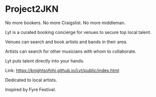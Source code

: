 # Project2JKN

No more bookers. No more Craigslist. No more middleman. 

Lyt is a curated booking concierge for venues to secure top local talent.

Venues can search and book artists and bands in their area.

Artists can search for other musicians with whom to collaborate.

Lyt puts talent directly into your hands.

Link: https://knightsofnhi.github.io/Lyt/public/index.html

Dedicated to local artists.

Inspired by Fyre Festival.
